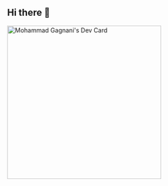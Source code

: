 ## Hi there 👋

<!--
**MohammadMemon01/MohammadMemon01** is a ✨ _special_ ✨ repository because its `README.md` (this file) appears on your GitHub profile.

Here are some ideas to get you started:

- 🔭 I’m currently working on ...
- 🌱 I’m currently learning ...
- 👯 I’m looking to collaborate on ...
- 🤔 I’m looking for help with ...
- 💬 Ask me about ...
- 📫 How to reach me: ...
- 😄 Pronouns: ...
- ⚡ Fun fact: ...
-->
<a href="https://app.daily.dev/mohammadgagnani"><img src="https://api.daily.dev/devcards/v2/RMDMlGsth1sTjkW7cjypT.png?type=default&r=6g2" width="356" alt="Mohammad Gagnani's Dev Card"/></a>
